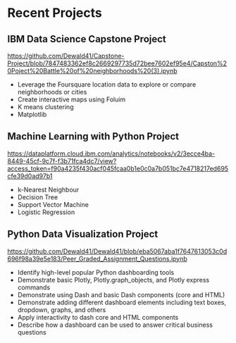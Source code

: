 # Recent Projects

## IBM Data Science Capstone Project
https://github.com/Dewald41/Capstone-Project/blob/7847483362ef8c2669297735d72bee7602ef95e4/Capston%20Poject%20Battle%20of%20neighborhoods%20(3).ipynb

* Leverage the Foursquare location data to explore or compare neighborhoods or cities
* Create interactive maps using Foluim
* K means clustering
* Matplotlib

## Machine Learning with Python Project
https://dataplatform.cloud.ibm.com/analytics/notebooks/v2/3ecce4ba-8449-45cf-9c7f-f3b71fca4dc7/view?access_token=f90a4235f430acf045fcaa0b1e0c0a7b051bc7e4718217ed695cfe39d0ad97b1

* k-Nearest Neighbour
* Decision Tree
* Support Vector Machine
* Logistic Regression

## Python Data Visualization Project
https://github.com/Dewald41/Dewald41/blob/eba5067aba1f7647613053c0d696f98a39e5e183/Peer_Graded_Assignment_Questions.ipynb

* Identify high-level popular Python dashboarding tools
* Demonstrate basic Plotly, Plotly.graph_objects, and Plotly express commands
* Demonstrate using Dash and basic Dash components (core and HTML)
* Demonstrate adding different dashboard elements including text boxes, dropdown, graphs, and others
* Apply interactivity to dash core and HTML components
* Describe how a dashboard can be used to answer critical business questions

<!---
Dewald41/Dewald41 is a ✨ special ✨ repository because its `README.md` (this file) appears on your GitHub profile.
You can click the Preview link to take a look at your changes.
--->
